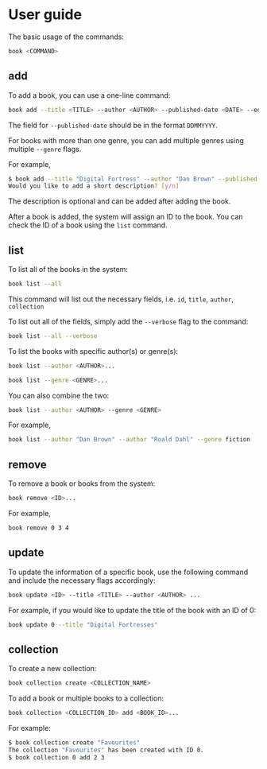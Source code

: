 # User guide

The basic usage of the commands:

```bash
book <COMMAND>
```

## add

To add a book, you can use a one-line command:

```bash
book add --title <TITLE> --author <AUTHOR> --published-date <DATE> --edition <EDITION> --genre <GENRE>
```

The field for `--published-date` should be in the format `DDMMYYYY`.

For books with more than one genre, you can add multiple genres using multiple `--genre` flags.

For example,

```bash
$ book add --title "Digital Fortress" --author "Dan Brown" --published-date 01011998 --edition 1 --genre fiction --genre mystery
Would you like to add a short description? [y/n]
```

The description is optional and can be added after adding the book.

After a book is added, the system will assign an ID to the book. You can check the ID of a book using the `list` command.

## list

To list all of the books in the system:

```bash
book list --all
```

This command will list out the necessary fields, i.e. `id`, `title`, `author`, `collection`

To list out all of the fields, simply add the `--verbose` flag to the command:

```bash
book list --all --verbose
```

To list the books with specific author(s) or genre(s):

```bash
book list --author <AUTHOR>...
```

```bash
book list --genre <GENRE>...
```

You can also combine the two:

```bash
book list --author <AUTHOR> --genre <GENRE>
```

For example,

```bash
book list --author "Dan Brown" --author "Roald Dahl" --genre fiction
```

## remove

To remove a book or books from the system:

```bash
book remove <ID>...
```

For example,

```bash
book remove 0 3 4
```

## update

To update the information of a specific book, use the following command and include the necessary flags accordingly:

```bash
book update <ID> --title <TITLE> --author <AUTHOR> ...
```

For example, if you would like to update the title of the book with an ID of 0:

```bash
book update 0 --title "Digital Fortresses"
```

## collection

To create a new collection:

```bash
book collection create <COLLECTION_NAME>
```

To add a book or multiple books to a collection:

```bash
book collection <COLLECTION_ID> add <BOOK_ID>...
```

For example:

```bash
$ book collection create "Favourites"
The collection "Favourites" has been created with ID 0.
$ book collection 0 add 2 3
```
